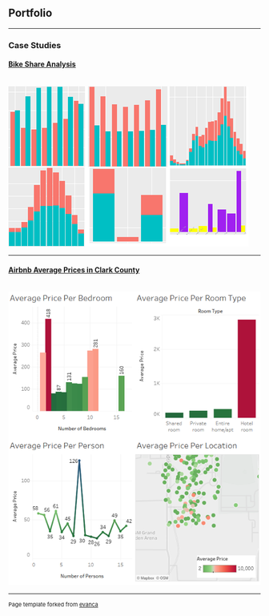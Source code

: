 ## Portfolio

---

### Case Studies

#### [Bike Share Analysis](https://github.com/alykea/Bike_Share_Analysis)
<br>
<img src="images/bike_share_analysis_thumbnail.png?raw=true"/>

---
#### [Airbnb Average Prices in Clark County](https://github.com/alykea/Airbnb_Clark_County)
<br>
<img src="https://github.com/alykea/alykea.github.io/blob/master/images/cover.png?raw=true"/>


---
<p style="font-size:11px">Page template forked from <a href="https://github.com/evanca/quick-portfolio">evanca</a></p>
<!-- Remove above link if you don't want to attibute -->
